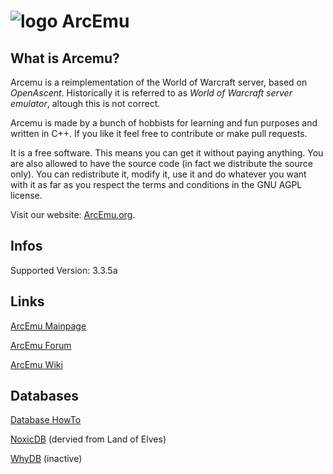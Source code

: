 ﻿# ![logo](http://arcemu.org/images/logo.png) ArcEmu

## What is Arcemu?

Arcemu is a reimplementation of the World of Warcraft server, based on *OpenAscent*.
Historically it is referred to as *World of Warcraft server emulator*,
altough this is not correct.

Arcemu is made by a bunch of hobbists for learning and fun purposes and written in C++.
If you like it feel free to contribute or make pull requests.

It is a free software. This means you can get it without paying anything. You are also
allowed to have the source code (in fact we distribute the source only). You can
redistribute it, modify it, use it and do whatever you want with it as far as you respect
the terms and conditions in the GNU AGPL license.

Visit our website: [ArcEmu.org](http://www.arcemu.org).


## Infos
Supported Version: 3.3.5a


## Links

[ArcEmu Mainpage](http://www.arcemu.org)

[ArcEmu Forum](http://www.arcemu.org/forums/)

[ArcEmu Wiki](http://www.arcemu.org/wiki/Main_Page)


## Databases

[Database HowTo](http://www.arcemu.org/wiki/Database_setup)

[NoxicDB](https://github.com/Crimoxic/NoxicDB) (dervied from Land of Elves)

[WhyDB](http://www.whydb.org) (inactive)
